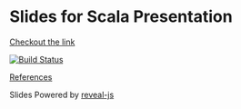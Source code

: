 # Slides for Scala Presentation


[Checkout the link](http://vishnu667.github.io/slides/)

[![Build Status](https://travis-ci.org/vishnu667/slides.svg?branch=master)](https://travis-ci.org/vishnu667/slides)

[References](References.md)

Slides Powered by [reveal-js](http://lab.hakim.se/reveal-js)

